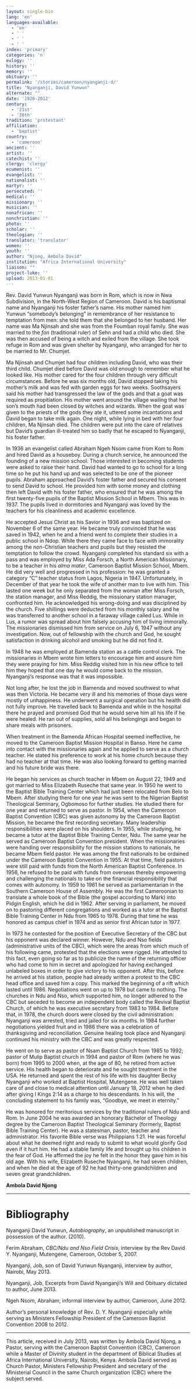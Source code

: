```yaml
---
layout: single-bio
lang: 'en'
languages-available:
  - 'en'
  - ' '
  - ' '
  - ' '
index: 'primary'
categories: 'n'
eulogy: ''
history: ''
memory: ''
obituary: ''
permalink: '/stories/cameroon/nyanganji-d/'
title: "Nyanganji, David Yunwun"
alternate: ""
date: '1920-2012'
century:
  - '21st'
  - '20th'
tradition: 'protestant'
affiliation:
  - 'baptist'
country:
  - 'cameroon'
ancient: ''
artist: ''
catechist: ''
clergy: 'clergy'
ecumenist: ''
evangelist: ''
nationalist: ''
martyr: ''
persecuted: ''
medical: ''
missionary: ''
musician: ''
nonafrican: ''
nonchristian: ''
photo: ''
scholar: ''
theologian: ''
translator: 'translator'
women: ''
youth: ''
author: "Njong, Ambola David"
institution: "Africa International University"
liaison: ""
project-luke: ''
upload: 2013-01-01
---
```




Rev. David Yunwun Nyanganji was born in Rom, which is now in Nwa Subdivision, in the North-West Region of Cameroon. David is his baptismal name and Nyanganji his foster father’s name. His mother named him Yunwun “somebody’s belonging” in remembrance of her resistance to temptation from men: she told them that she belonged to her husband. Her name was Ma Njinsah and she was from the Foumban royal family. She was married to the *fon* (traditional ruler) of Sehn and had a child who died. She was then accused of being a witch and exiled from the village. She took refuge in Rom and was given shelter by Nyanganji, who arranged for her to be married to Mr. Chumjet.

Ma Njinsah and Chumjet had four children including David, who was their third child. Chumjet died before David was old enough to remember what he looked like. His mother cared for the four children through very difficult circumstances. Before he was six months old, David stopped taking his mother’s milk and was fed with garden eggs for two weeks. Soothsayers said his mother had transgressed the law of the gods and that a goat was required as propitiation. His mother went around the village wailing that her son’s mouth had been closed by witches and wizards. When the goat was given to the priests of the gods they ate it, uttered some incantations and David began to take milk again. One night, while lying in bed with her four children, Ma Njinsah died. The children were put into the care of relatives but David’s guardian ill-treated him so badly that he escaped to Nyanganji, his foster father.

In 1936 an evangelist called Abraham Ngeh Nsom came from Kom to Rom and hired David as a houseboy. During a church service, he announced the founding of a new mission school. Those interested in becoming students were asked to raise their hand. David had wanted to go to school for a long time so he put his hand up and was selected to be one of the pioneer pupils. Abraham approached David’s foster father and secured his consent to send David to school. He provided him with some money and clothing then left David with his foster father, who ensured that he was among the first twenty-five pupils of the Baptist Mission School in Mbem. This was in 1937. The pupils lived in dormitories and Nyanganji was loved by the teachers for his cleanliness and academic excellence.

He accepted Jesus Christ as his Savior in 1936 and was baptized on November 6 of the same year. He became truly convinced that he was saved in 1942, when he and a friend went to complete their studies in a public school in Ndop. While there they came face to face with immorality among the non-Christian teachers and pupils but they resisted the temptation to follow the crowd. Nyanganji completed his standard six with a pass and was employed by Miss Ada Forsch, a North American Missionary, to be a teacher in his *alma mater*, Cameroon Baptist Mission School, Mbem. He did very well and progressed in his profession: he was granted a category “C” teacher status from Lagos, Nigeria in 1947. Unfortunately, in December of that year he took the wife of another man to live with him. This lasted one week but he only separated from the woman after Miss Forsch, the station manager, and Miss Reddig, the missionary station manager, confronted him. He acknowledged his wrong-doing and was disciplined by the church. Five shillings were deducted from his monthly salary and he was transferred to another school in a faraway village called Lus. While in Lus, a rumor was spread about him falsely accusing him of living immorally. The missionaries dismissed him from service on July 6, 1947 without any investigation. Now, out of fellowship with the church and God, he sought satisfaction in drinking alcohol and smoking but he did not find it.

In 1948 he was employed at Bamenda station as a cattle control clerk. The missionaries in Mbem wrote him letters to encourage him and assure him they were praying for him. Miss Reddig visited him in his new office to tell him they hoped that one day he would come back to the mission. Nyanganji’s response was that it was impossible.

Not long after, he lost the job in Bamenda and moved southwest to what was then Victoria. He became very ill and his memories of those days were mostly of unhappiness. He underwent a surgical operation but his health did not fully improve. He travelled back to Bamenda and while in the hospital there he prayed and promised God that he would serve him all his life if he were healed. He ran out of supplies, sold all his belongings and began to share meals with prisoners.

When treatment in the Bamenda African Hospital seemed ineffective, he moved to the Cameroon Baptist Mission Hospital in Banso. Here he came into contact with the missionaries again and he applied to serve as a church teacher. He stated his preference to work at his home church because they had no teacher at that time. He was also looking forward to getting married and his future bride was there.

He began his services as church teacher in Mbem on August 22, 1949 and got married to Miss Elizabeth Ruseche that same year. In 1950 he went to the Baptist Bible Training Center which had just been relocated from Belo to Mbem. After studying there for one year he was sent to the Nigerian Baptist Theological Seminary, Ogbomoso for further studies. He studied there for one year and returned to serve as pastor. In 1954, when the Cameroon Baptist Convention (CBC) was given autonomy by the Cameroon Baptist Mission, he became the first recording secretary. Many leadership responsibilities were placed on his shoulders. In 1955, while studying, he became a tutor at the Baptist Bible Training Center, Ndu. The same year he served as Cameroon Baptist Convention president. When the missionaries were handing over responsibility for the mission stations to nationals, he became Mbem field pastor. He was among the first nationals to be ordained under the Cameroon Baptist Convention in 1955. At that time, field pastors were still paid with funds from the North American Baptist Conference. In 1956, he refused to be paid with funds from overseas thereby empowering and challenging the nationals to take on the financial responsibility that comes with autonomy. In 1959 to 1961 he served as parliamentarian in the Southern Cameroon House of Assembly. He was the first Cameroonian to translate a whole book of the Bible (the gospel according to Mark) into Pidgin English, which he did in 1962. After serving in parliament, he moved on to pastoring different congregations and worked as a tutor at the Baptist Bible Training Center in Ndu from 1965 to 1978. During that time he was honored as campus chief in 1974 and as senior first African tutor in 1977.

In 1973 he contested for the position of Executive Secretary of the CBC but his opponent was declared winner. However, Ndu and Nso fields (administrative units of the CBC), which were the areas from which much of his following came, protested that the elections were rigged. He attested to this fact, even going so far as to publicize the name of the returning officer who had come to him in secret and apologized for having exchanged unlabeled boxes in order to give victory to his opponent. After this, before he arrived at his station, people had already written a protest to the CBC head office and saved him a copy. This marked the beginning of a rift which lasted until 1986. Negotiations went on up to 1978 but came to nothing. The churches in Ndu and Nso, which supported him, no longer adhered to the CBC but seceded to become an independent body called the Revival Baptist Church, of which he was executive secretary from 1983 to 1984. Before that, in 1978, the church doors were closed by the civil administration: Nyanganji was arrested, tried and jailed for six months. In 1984 further negotiations yielded fruit and in 1986 there was a celebration of thanksgiving and reconciliation. Genuine healing took place and Nyanganji continued his ministry with the CBC and was greatly respected.

He went on to serve as pastor of Nsam Baptist Church from 1985 to 1992; pastor of Mulip Baptist church in 1994 and pastor of Rom (where he was born) from 1995 to 2000 when, at the age of 80, he retired from active service. His health began to deteriorate and he sought treatment in the USA. He returned and spent the rest of his life with his daughter Becky Nyanganji who worked at Baptist Hospital, Mutengene. He was well taken care of and close to medical attention until January 18, 2012 when he died after giving I Kings 2:14 as a charge to his descendants. In his will, the concluding statement to his family was, “Goodbye, we meet in eternity.”

He was honored for meritorious services by the traditional rulers of Ndu and Rom. In June 2004 he was awarded an honorary Bachelor of Theology degree by the Cameroon Baptist Theological Seminary (formerly, Baptist Bible Training Center). He was a statesman, pastor, teacher and administrator. His favorite Bible verse was Philippians 1:21. He was forceful about what he deemed right and ready to submit to what would glorify God even if it hurt him. He had a stable family life and brought up his children in the fear of God. He affirmed the joy he felt in the honor they gave him in his old age. With his wife, Elizabeth Ruseche Nyanganji, he had seven children, and when he died at the age of 92 he had thirty-one grandchildren and seven great grandchildren.

**Ambola David Njong**

---

# Bibliography
Nyanganji David Yunwun, *Autobiography*, an unpublished manuscript in possession of the author. (2010).

Ferim Abraham, *CBC/Ndu and Nso Field Crisis*, interview by the Rev David Y. Nyanganji, Mutengene, Cameroon, October 5, 2007.

Nyanganji, Job, son of David Yunwun Nyanganji, interview by author, Nairobi, May 2013.

Nyanganji, Job, Excerpts from David Nyanganji’s Will and Obituary dictated to author, June 2013.

Ngeh Nsom, Abraham, informal interview by author, Cameroon, June 2012.

Author’s personal knowledge of Rev. D. Y. Nyanganji especially while serving as Ministers Fellowship President of the Cameroon Baptist Convention 2008 to 2012.

---

This article, received in July 2013, was written by Ambola David Njong, a Pastor, serving with the Cameroon Baptist Convention (CBC), Cameroon while a Master of Divinity student in the department of Biblical Studies at Africa International University, Nairobi, Kenya. Ambola David served as Church Pastor, Ministers Fellowship President and secretary of the Ministerial Council in the same Church organization (CBC) where the subject served.
